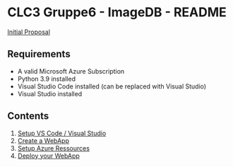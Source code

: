 # CLC3 Gruppe6 - ImageDB - README

 [Initial Proposal](./documentation/Proposal.md)
<br>

## Requirements
* A valid Microsoft Azure Subscription
* Python 3.9 installed
* Visual Studio Code installed (can be replaced with Visual Studio)
* Visual Studio installed

## Contents
1. [Setup VS Code / Visual Studio](./documentation/ide.md)<br>
2. [Create a WebApp](./documentation/webapp.md)<br>
3. [Setup Azure Ressources](./documentation/azure.md)<br>
4. [Deploy your WebApp](./documentation/webapp_deploy.md)<br>